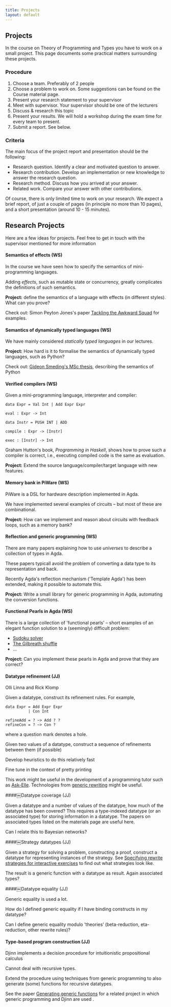 ```yaml
---
title: Projects
layout: default
---
```


## Projects

In the course on Theory of Programming and Types you have to work on a small project. This page documents some practical matters surrounding these projects.

### Procedure
1. Choose a team. Preferably of 2 people
1. Choose a problem to work on. Some suggestions can be found on the Course material page.
1. Present your research statement to your supervisor
1. Meet with supervisor. Your supervisor should be one of the lecturers
1. Discuss & research this topic
1. Present your results. We will hold a workshop during the exam time for every team to present.
1. Submit a report. See below.

### Criteria
The main focus of the project report and presentation should be the following:

* Research question. Identify a clear and motivated question to answer.
* Research contribution. Develop an implementation or new knowledge to answer the research question.
* Research method. Discuss how you arrived at your answer.
* Related work. Compare your answer with other contributions.

Of course, there is only limited time to work on your research. We expect a brief report, of just a couple of pages (in principle no more than 10 pages), and a short presentation (around 10 - 15 minutes).


## Research Projects

Here are a few ideas for projects. Feel free to get in touch with the supervisor mentioned for more information

#### Semantics of effects (WS)

In the course we have seen how to specify the semantics of mini-programming languages.

Adding *effects*, such as mutable state or concurrency, greatly complicates the definitions of such semantics.

**Project:** define the semantics of a language with effects (in different styles). What can you prove?

Check out: Simon Peyton Jones's paper [Tackling the Awkward Squad](http://research.microsoft.com/en-us/um/people/simonpj/papers/marktoberdorf/mark.pdf) for examples.



#### Semantics of dynamically typed languages (WS)

We have mainly considered *statically typed languages* in our lectures.

**Project:** How hard is it to formalise the semantics of dynamically typed languages, such as Python?

Check out: [Gideon Smeding's MSc thesis](http://gideon.smdng.nl/wp-content/uploads/thesis.pdf), describing the semantics of Python



#### Verified compilers (WS)

Given a mini-programming language, interpreter and compiler:


    data Expr = Val Int | Add Expr Expr

    eval : Expr -> Int

    data Instr = PUSH INT | ADD

    compile : Expr -> [Instr]

    exec : [Instr] -> Int


Graham Hutton's book, *Programming in Haskell*, shows how to prove such a compiler is correct, i.e., executing compiled code is the same as evaluation.

**Project:** Extend the source language/compiler/target language with new features.



#### Memory bank in PiWare (WS)

PiWare is a DSL for hardware description implemented in Agda.

We have implemented several examples of circuits – but most of these are combinational.

**Project:** How can we implement and reason about circuits with feedback loops, such as a memory bank?



#### Reflection and generic programming (WS)

There are many papers explaining how to use *universes* to describe a collection of types in Agda.

These papers typicall avoid the problem of converting a data type to its representation and back.

Recently Agda's reflection mechanism ('Template Agda') has been extended, making it possible to automate this.

**Project:** Write a small library for generic programming in Agda, automating the conversion functions.


#### Functional Pearls in Agda (WS)

There is a large collection of 'functional pearls' – short examples of an elegant function solution to a (seemingly) difficult problem:

  * [Sudoku solver](http://www.cs.tufts.edu/~nr/cs257/archive/richard-bird/sudoku.pdf)
  * [The Gilbreath shuffle](http://yquem.inria.fr/~huet/PUBLIC/shuffle2.pdf)
  * ...

**Project:** Can you implement these pearls in Agda and prove that they are correct?

#### Datatype refinement (JJ)

Olli Linna and Rick Klomp

Given a datatype, construct its refinement rules. For example,


    data Expr = Add Expr Expr
              | Con Int

    refineAdd = ? ~> Add ? ?
    refineCon = ? ~> Con ?


where a question mark denotes a hole.

Given two values of a datatype, construct a sequence of refinements between them (if possible)

Develop heuristics to do this relatively fast 

Fine tune in the context of pretty printing

This work might be useful in the development of a programming tutor such as [Ask-Elle](http://www.staff.science.uu.nl/~jeuri101/homepage/Publications/CEFP/). Technologies from [generic rewriting](http://www.cs.uu.nl/research/techreps/UU-CS-2010-008.html) might be useful.

####￼Datatype coverage (JJ)

Given a datatype and a number of values of the datatype, how much of the
datatype has been covered? This requires a type-indexed datatype (or an
associated type) for storing information in a datatype. The papers on associated
types listed on the materials page are useful here.

Can I relate this to Bayesian networks?

####￼Strategy datatypes (JJ)

Given a strategy for solving a problem, constructing a proof, construct a
datatype for representing instances of the strategy. See [Specifying rewrite
strategies for interactive
exercises](http://www.cs.uu.nl/research/techreps/UU-CS-2009-003.html) to find out what strategies look like.

The result is a generic function with a datatype as result. Again associated
types?

####￼Datatype equality (JJ)

Generic equality is used a lot.

How do I defined generic equality if I have binding constructs in my datatype?

Can I define generic equality modulo 'theories’ (beta-reduction, eta-reduction, other rewrite rules)?

#### Type-based program construction (JJ)

Djinn implements a decision procedure for intuitionistic propositional calculus

Cannot deal with recursive types.

Extend the procedure using techniques from generic programming to also generate (some) functions for recursive datatypes. 

See the paper [Generating generic functions](http://dl.acm.org/authorize.cfm?key=829746) for a related project in which generic programming and Djinn are used .

